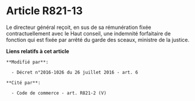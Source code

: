 # Article R821-13

Le directeur général reçoit, en sus de sa rémunération fixée contractuellement avec le Haut conseil, une indemnité
forfaitaire de fonction qui est fixée par arrêté du garde des sceaux, ministre de la justice.

**Liens relatifs à cet article**

	**Modifié par**:

	  - Décret n°2016-1026 du 26 juillet 2016 - art. 6

	**Cité par**:

	  - Code de commerce - art. R821-2 (V)
